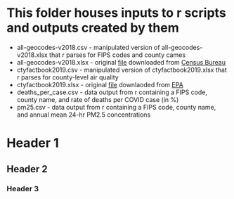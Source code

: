 # This folder houses inputs to r scripts and outputs created by them
- all-geocodes-v2018.csv - manipulated version of all-geocodes-v2018.xlsx that r parses for FIPS codes and county cames
- all-geocodes-v2018.xlsx - original [file](https://www2.census.gov/programs-surveys/popest/geographies/2018/all-geocodes-v2018.xlsx) downloaded from [Census Bureau](https://www.census.gov/geographies/reference-files/2018/demo/popest/2018-fips.html)
- ctyfactbook2019.csv - manipulated version of ctyfactbook2019.xlsx that r parses for county-level air quality
- ctyfactbook2019.xlsx - original [file](https://www.epa.gov/sites/production/files/2020-06/ctyfactbook2019.xlsx) downlaoded from [EPA](https://www.epa.gov/air-trends/air-quality-cities-and-counties)
- deaths_per_case.csv - data output from r containing a FIPS code, county name, and rate of deaths per COVID case (in %)
- pm25.csv - data output from r containing a FIPS code, county name, and annual mean 24-hr PM2.5 concentrations

# Header 1
## Header 2
### Header 3
